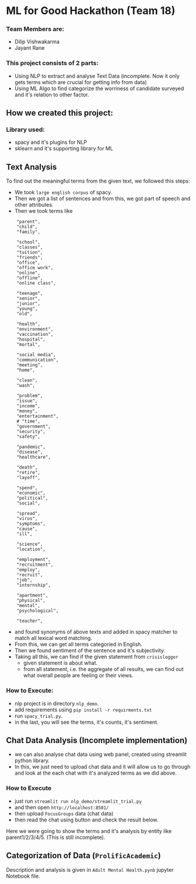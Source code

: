 # ML for Good Hackathon (Team 18)

### Team Members are:
- Dilip Vishwakarma
- Jayant Rane

### This project consists of 2 parts:
- Using NLP to extract and analyse Text Data (incomplete. Now it only gets terms which are crucial for getting info from data)
- Using ML Algo to find categorize the worriness of candidate surveyed and it's relation to other factor.

## How we created this project:
### Library used:
- spacy and it's plugins for NLP
- sklearn and it's supporting library for ML

## Text Analysis
To find out the meaningful terms from the given text, we followed this steps:
- We took ```large english corpus``` of spacy.
- Then we got a list of sentences and from this, we got part of speech and other attributes.
- Then we took terms like
```
    "parent",
    "child",
    "family",

    "school",
    "classes",
    "tuition",
    "friends",
    "office",
    "office work",
    "online",
    "offline",
    "online class",

    "teenage",
    "senior",
    "junior",
    "young",
    "old",

    "health",
    "environment",
    "vaccination",
    "hospital",
    "mortal",

    "social media",
    "communication",
    "meeting",
    "home",

    "clean",
    "wash",

    "problem",
    "issue",
    "income",
    "money",
    "entertainment",
    # "time",
    "government",
    "security",
    "safety",

    "pandemic",
    "disease",
    "healthcare",

    "death",
    "retire",
    "layoff",

    "spend",
    "economic",
    "political",
    "social",

    "spread",
    "virus",
    "symptoms",
    "cause",
    "ill",

    "science",
    "location",

    "employment",
    "recruitment",
    "employ",
    "recruit",
    "job",
    "internship",

    "apartment",
    "physical",
    "mental",
    "psychological",

    "teacher",
```
- and found synonyms of above texts and added in spacy matcher to match all lexical word matching.
- From this, we can get all terms categoried in English.
- Then we found sentiment of the sentence and it's subjectivity. 
- Taking all this, we can find if the given statement from ```crisislogger```
  - given statement is about what.
  - from all statement, i.e. the aggregate of all results, we can find out what overall people are feeling or their views.

### How to Execute:
- nlp project is in directory ```nlp_demo```.
- add requirements using ```pip install -r requirments.txt``` 
- run ```spacy_trial.py```.
- in the last, you will see the terms, it's counts, it's sentiment.

## Chat Data Analysis (Incomplete implementation)
- we can also analyse chat data using web panel, created using streamlit python library.
- In this, we just need to upload chat data and it will allow us to go through and look at the each chat with it's analyzed terms as we did above.

### How to Execute
- just run ```streamlit run nlp_demo/streamlit_trial.py```
- and then open ```http://localhost:8501/```
- then upload ```FocusGroups``` data (chat data)
- then read the chat using button and check the result below.

Here we were going to show the terms and it's analysis by entity like parent1/2/3/4/5.  (This is still incomplete).


## Categorization of Data (```ProlificAcademic```)
Description and analysis is given in ```Adult Mental Health.pynb``` jupyter Notebook file.

